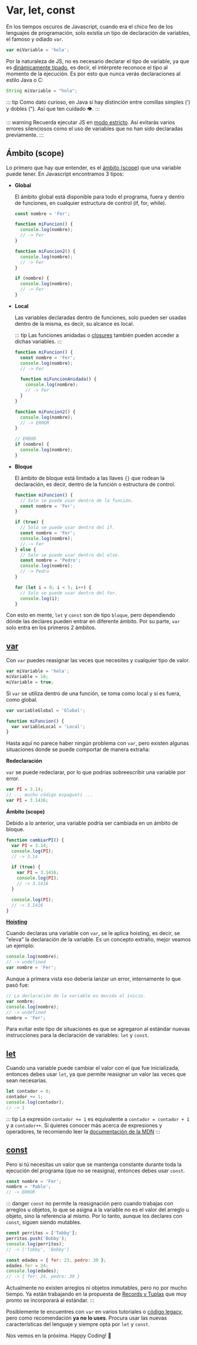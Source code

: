# Var, let, const

En los tiempos oscuros de Javascript, cuando era el chico feo de los lenguajes de programación, solo existía un tipo de declaración de variables, el famoso y odiado `var`.

```js
var miVariable = 'hola';
```

Por la naturaleza de JS, no es necesario declarar el tipo de variable, ya que es [dinámicamente tipado](https://developer.mozilla.org/es/docs/Glossary/Dynamic_typing), es decir, el intérprete reconoce el tipo al momento de la ejecución. Es por esto que nunca verás declaraciones al estilo Java o C:

```java
String miVariable = "hola";
```

::: tip
Como dato curioso, en Java sí hay distinción entre comillas simples (') y dobles ("). Así que ten cuidado 👁️.
:::

::: warning
Recuerda ejecutar JS en [modo estricto](https://developer.mozilla.org/es/docs/Web/JavaScript/Reference/Strict_mode). Así evitarás varios errores silenciosos como el uso de variables que no han sido declaradas previamente.
:::

## Ámbito (scope)

Lo primero que hay que entender, es el [ámbito (scope)](<https://es.wikipedia.org/wiki/%C3%81mbito_(programaci%C3%B3n)>) que una variable puede tener. En Javascript encontramos 3 tipos:

- **Global**

  El ámbito global está disponible para todo el programa, fuera y dentro de funciones, en cualquier estructura de control (if, for, while).

  ```js
  const nombre = 'Fer';

  function miFuncion() {
    console.log(nombre);
    // -> Fer
  }

  function miFuncion2() {
    console.log(nombre);
    // -> Fer
  }

  if (nombre) {
    console.log(nombre);
    // -> Fer
  }
  ```

- **Local**

  Las variables declaradas dentro de funciones, solo pueden ser usadas dentro de la misma, es decir, su alcance es local.

  ::: tip
  Las funciones anidadas o [closures](https://developer.mozilla.org/es/docs/Web/JavaScript/Closures) también pueden acceder a dichas variables.
  :::

  ```js
  function miFuncion() {
    const nombre = 'Fer';
    console.log(nombre);
    // -> Fer

    function miFuncionAnidada() {
      console.log(nombre);
      // -> Fer
    }
  }

  function miFuncion2() {
    console.log(nombre);
    // -> ERROR
  }

  // ERROR
  if (nombre) {
    console.log(nombre);
  }
  ```

- **Bloque**

  El ámbito de bloque está limitado a las llaves `{}` que rodean la declaración, es decir, dentro de la función o estructura de control.

  ```js
  function miFuncion() {
    // Solo se puede usar dentro de la función.
    const nombre = 'Fer';
  }

  if (true) {
    // Solo se puede usar dentro del if.
    const nombre = 'Fer';
    console.log(nombre);
    // -> Fer
  } else {
    // Solo se puede usar dentro del else.
    const nombre = 'Pedro';
    console.log(nombre);
    // -> Pedro
  }

  for (let i = 0; i < 5; i++) {
    // Solo se puede usar dentro del for.
    console.log(i);
  }
  ```

Con esto en mente, `let` y `const` son de tipo `bloque`, pero dependiendo dónde las declares pueden entrar en diferente ámbito. Por su parte, `var` solo entra en los primeros 2 ámbitos.

## [var](https://developer.mozilla.org/es/docs/Web/JavaScript/Reference/Statements/var)

Con `var` puedes reasignar las veces que necesites y cualquier tipo de valor.

```js
var miVariable = 'hola';
miVariable = 10;
miVariable = true;
```

Si `var` se utiliza dentro de una función, se toma como local y si es fuera, como global.

```js
var variableGlobal = 'Global';

function miFuncion() {
  var variableLocal = 'Local';
}
```

Hasta aquí no parece haber ningún problema con `var`, pero existen algunas situaciones donde se puede comportar de manera extraña:

**Redeclaración**

`var` se puede redeclarar, por lo que podrías sobreescribir una variable por error.

```js
var PI = 3.14;
// ... mucho código espagueti ...
var PI = 3.1416;
```

**Ámbito (scope)**

Debido a lo anterior, una variable podría ser cambiada en un ámbito de bloque.

```js
function cambiarPI() {
  var PI = 3.14;
  console.log(PI);
  // -> 3.14

  if (true) {
    var PI = 3.1416;
    console.log(PI);
    // -> 3.1416
  }

  console.log(PI);
  // -> 3.1416
}
```

[**Hoisting**](https://developer.mozilla.org/es/docs/Glossary/Hoisting)

Cuando declaras una variable con `var`, se le aplica hoisting, es decir, se "eleva" la declaración de la variable. Es un concepto extraño, mejor veamos un ejemplo:

```js
console.log(nombre);
// -> undefined
var nombre = 'Fer';
```

Aunque a primera vista eso debería lanzar un error, internamente lo que pasó fue:

```js
// La declaración de la variable es movida al inicio.
var nombre;
console.log(nombre);
// -> undefined
nombre = 'Fer';
```

Para evitar este tipo de situaciones es que se agregaron al estándar nuevas instrucciones para la declaración de variables: `let` y `const`.

## [let](https://developer.mozilla.org/es/docs/Web/JavaScript/Reference/Statements/let)

Cuando una variable puede cambiar el valor con el que fue inicializada, entonces debes usar `let`, ya que permite reasignar un valor las veces que sean necesarias.

```js
let contador = 0;
contador += 1;
console.log(contador);
// -> 1
```

::: tip
La expresión `contador += 1` es equivalente a `contador = contador + 1` y a `contador++`. Si quieres conocer más acerca de expresiones y operadores, te recomiendo leer la [documentación de la MDN](https://developer.mozilla.org/es/docs/Web/JavaScript/Guide/Expressions_and_Operators)
:::

## [const](https://developer.mozilla.org/es/docs/Web/JavaScript/Reference/Statements/const)

Pero si tú necesitas un valor que se mantenga constante durante toda la ejecución del programa (que no se reasigna), entonces debes usar `const`.

```js
const nombre = 'Fer';
nombre = 'Pablo';
// -> ERROR
```

::: danger
`const` no permite la reasignación pero cuando trabajas con arreglos u objetos, lo que se asigna a la variable no es el valor del arreglo u objeto, sino la referencia al mismo. Por lo tanto, aunque los declares con `const`, siguen siendo mutables.

```js
const perritos = ['Tobby'];
perritos.push('Bobby');
console.log(perritos);
// -> ['Tobby', 'Bobby']

const edades = { fer: 23, pedro: 30 };
edades.fer = 24;
console.log(edades);
// -> { fer: 24, pedro: 30 }
```

Actualmente no existen arreglos ni objetos inmutables, pero no por mucho tiempo. Ya están trabajando en la propuesta de [Records y Tuplas](https://github.com/tc39/proposal-record-tuple) que muy pronto se incorporará al estándar.
:::

Posiblemente te encuentres con `var` en varios tutoriales o [código legacy](https://es.wikipedia.org/wiki/C%C3%B3digo_heredado), pero como recomendación **ya no lo uses**. Procura usar las nuevas características del lenguaje y siempre opta por `let` y `const`.

Nos vemos en la próxima. Happy Coding! 🥸
